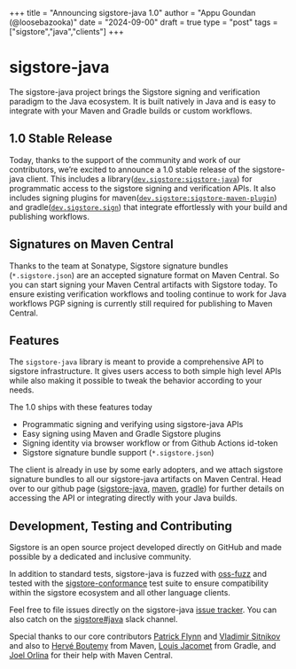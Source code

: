 +++
title = "Announcing sigstore-java 1.0"
author = "Appu Goundan (@loosebazooka)"
date = "2024-09-00"
draft = true
type = "post"
tags = ["sigstore","java","clients"]
+++

# sigstore-java
The sigstore-java project brings the Sigstore signing and verification paradigm to the Java ecosystem. It is built natively in Java and is easy to integrate with your Maven and Gradle builds or custom workflows.

## 1.0 Stable Release
Today, thanks to the support of the community and work of our contributors, we’re excited to announce a 1.0 stable release of the sigstore-java client. This includes a library([`dev.sigstore:sigstore-java`](https://central.sonatype.com/artifact/dev.sigstore/sigstore-java)) for programmatic access to the sigstore signing and verification APIs. It also includes signing plugins for maven([`dev.sigstore:sigstore-maven-plugin`](https://central.sonatype.com/artifact/dev.sigstore/sigstore-maven-plugin)) and gradle([`dev.sigstore.sign`](https://plugins.gradle.org/plugin/dev.sigstore.sign)) that integrate effortlessly with your build and publishing workflows.

## Signatures on Maven Central
Thanks to the team at Sonatype, Sigstore signature bundles (`*.sigstore.json`) are an accepted signature format on Maven Central. So you can start signing your Maven Central artifacts with Sigstore today. To ensure existing verification workflows and tooling continue to work for Java workflows PGP signing is currently still required for publishing to Maven Central.

## Features
The `sigstore-java` library is meant to provide a comprehensive API to sigstore infrastructure. It gives users access to both simple high level APIs while also making it possible to tweak the behavior according to your needs.

The 1.0 ships with these features today
- Programmatic signing and verifying using sigstore-java APIs
- Easy signing using Maven and Gradle Sigstore plugins
- Signing identity via browser workflow or from Github Actions id-token
- Sigstore signature bundle support (`*.sigstore.json`)

The client is already in use by some early adopters, and we attach sigstore signature bundles to all our sigstore-java artifacts on Maven Central. Head over to our github page ([sigstore-java](https://github.com/sigstore/sigstore-java), [maven](https://github.com/sigstore/sigstore-java/tree/main/sigstore-maven-plugin), [gradle](https://github.com/sigstore/sigstore-java/tree/main/sigstore-gradle)) for further details on accessing the API or integrating directly with your Java builds.

## Development, Testing and Contributing
Sigstore is an open source project developed directly on GitHub and made possible by a dedicated and inclusive community.

In addition to standard tests, sigstore-java is fuzzed with [oss-fuzz](https://github.com/sigstore/sigstore-java/tree/main/fuzzing) and tested with the [sigstore-conformance](https://github.com/sigstore/sigstore-conformance) test suite to ensure compatibility within the sigstore ecosystem and all other language clients.

Feel free to file issues directly on the sigstore-java [issue tracker](https://github.com/sigstore/sigstore-java/issues). You can also catch on the [sigstore#java](https://app.slack.com/client/T01CP44M5K9/C03239XUL92) slack channel.

Special thanks to our core contributors [Patrick Flynn](https://github.com/patflynn) and [Vladimir Sitnikov](https://github.com/vlsi) and also to [Hervé Boutemy](https://github.com/hboutemy) from Maven, [Louis Jacomet](https://github.com/ljacomet) from Gradle, and [Joel Orlina](https://github.com/jorlina) for their help with Maven Central.
